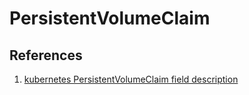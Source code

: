 # PersistentVolumeClaim

## References

1. [kubernetes PersistentVolumeClaim field description](https://kubernetes.io/docs/reference/generated/kubernetes-api/v1.21/#persistentvolumeclaim-v1-core)
